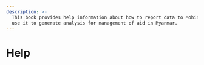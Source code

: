```yaml
---
description: >-
  This book provides help information about how to report data to Mohinga and
  use it to generate analysis for management of aid in Myanmar.
---
```


# Help

